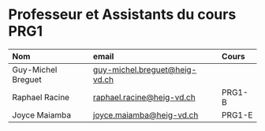 # Professeur et Assistants du cours PRG1

| Nom                | email                         | Cours  |
|:-------------------|:------------------------------|:-------|
| Guy-Michel Breguet | guy-michel.breguet@heig-vd.ch |        |
| Raphael Racine     | raphael.racine@heig-vd.ch     | PRG1-B |
| Joyce Maiamba	     | joyce.maiamba@heig-vd.ch     | PRG1-E | 
